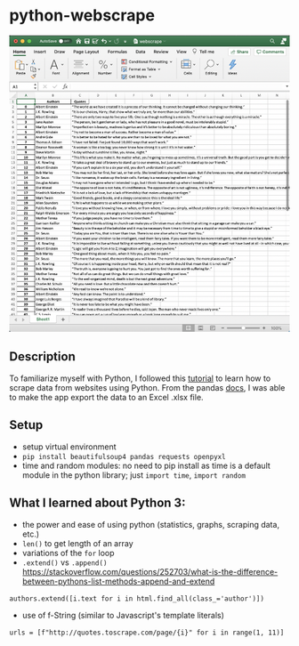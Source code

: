 # python-webscrape
![App excel data output preview](img/preview.png)

## Description
To familiarize myself with Python, I followed this [tutorial](https://towardsdatascience.com/how-to-collect-data-from-any-website-cb8fad9e9ec5) to learn how to scrape data from websites using Python. From the pandas [docs](https://pandas.pydata.org/pandas-docs/stable/reference/api/pandas.DataFrame.to_excel.html), I was able to make the app export the data to an Excel .xlsx file. 


## Setup
- setup virtual environment
- `pip install beautifulsoup4 pandas requests openpyxl`
- time and random modules: no need to pip install as time is a default module in the python library; just `import time`, `import random`

## What I learned about Python 3: 
- the power and ease of using python (statistics, graphs, scraping data, etc.)
- `len()` to get length of an array
- variations of the `for` loop
- `.extend()` vs `.append()` https://stackoverflow.com/questions/252703/what-is-the-difference-between-pythons-list-methods-append-and-extend
```
authors.extend([i.text for i in html.find_all(class_='author')])
```
- use of f-String (similar to Javascript's template literals)
```
urls = [f"http://quotes.toscrape.com/page/{i}" for i in range(1, 11)]
```